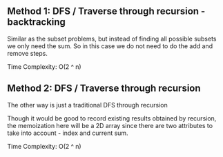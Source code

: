 ## Method 1: DFS / Traverse through recursion - backtracking

Similar as the subset problems, but instead of finding all possible subsets we only need the sum. So in this case we do not need to do the add and remove steps. 

Time Complexity: O(2 ^ n) 

## Method 2: DFS / Traverse through recursion

The other way is just a traditional DFS through recursion

Though it would be good to record existing results obtained by recursion, the memoization here will be a 2D array since there are two attributes to take into account - index and current sum. 

Time Complexity: O(2 ^ n) 
